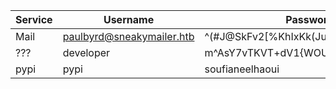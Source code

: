 | Service | Username | Password | Desc | 
| --- | --- | --- | --- |
| Mail | paulbyrd@sneakymailer.htb | ^(#J@SkFv2[%KhIxKk(Ju`hqcHl<:Ht | --- |
| ??? | developer | m^AsY7vTKVT+dV1{WOU%@NaHkUAId3]C | --- |
| pypi | pypi | soufianeelhaoui | --- |